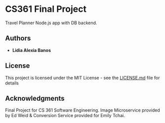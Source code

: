 # CS361 Final Project

Travel Planner Node.js app with DB backend.

## Authors

* **Lidia Alexia Banos** 

## License

This project is licensed under the MIT License - see the [LICENSE.md](LICENSE.md) file for details

## Acknowledgments

Final Project for CS 361 Software Engineering.
Image Microservice provided by Ed Weid & Conversion Service provided for Emily Tchai.
